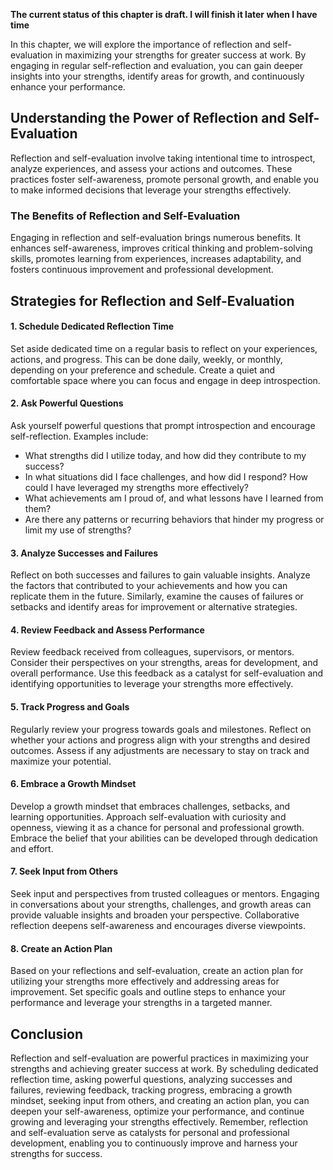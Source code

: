 **The current status of this chapter is draft. I will finish it later when I have time**

In this chapter, we will explore the importance of reflection and self-evaluation in maximizing your strengths for greater success at work. By engaging in regular self-reflection and evaluation, you can gain deeper insights into your strengths, identify areas for growth, and continuously enhance your performance.

Understanding the Power of Reflection and Self-Evaluation
---------------------------------------------------------

Reflection and self-evaluation involve taking intentional time to introspect, analyze experiences, and assess your actions and outcomes. These practices foster self-awareness, promote personal growth, and enable you to make informed decisions that leverage your strengths effectively.

### The Benefits of Reflection and Self-Evaluation

Engaging in reflection and self-evaluation brings numerous benefits. It enhances self-awareness, improves critical thinking and problem-solving skills, promotes learning from experiences, increases adaptability, and fosters continuous improvement and professional development.

Strategies for Reflection and Self-Evaluation
---------------------------------------------

#### 1. Schedule Dedicated Reflection Time

Set aside dedicated time on a regular basis to reflect on your experiences, actions, and progress. This can be done daily, weekly, or monthly, depending on your preference and schedule. Create a quiet and comfortable space where you can focus and engage in deep introspection.

#### 2. Ask Powerful Questions

Ask yourself powerful questions that prompt introspection and encourage self-reflection. Examples include:

* What strengths did I utilize today, and how did they contribute to my success?
* In what situations did I face challenges, and how did I respond? How could I have leveraged my strengths more effectively?
* What achievements am I proud of, and what lessons have I learned from them?
* Are there any patterns or recurring behaviors that hinder my progress or limit my use of strengths?

#### 3. Analyze Successes and Failures

Reflect on both successes and failures to gain valuable insights. Analyze the factors that contributed to your achievements and how you can replicate them in the future. Similarly, examine the causes of failures or setbacks and identify areas for improvement or alternative strategies.

#### 4. Review Feedback and Assess Performance

Review feedback received from colleagues, supervisors, or mentors. Consider their perspectives on your strengths, areas for development, and overall performance. Use this feedback as a catalyst for self-evaluation and identifying opportunities to leverage your strengths more effectively.

#### 5. Track Progress and Goals

Regularly review your progress towards goals and milestones. Reflect on whether your actions and progress align with your strengths and desired outcomes. Assess if any adjustments are necessary to stay on track and maximize your potential.

#### 6. Embrace a Growth Mindset

Develop a growth mindset that embraces challenges, setbacks, and learning opportunities. Approach self-evaluation with curiosity and openness, viewing it as a chance for personal and professional growth. Embrace the belief that your abilities can be developed through dedication and effort.

#### 7. Seek Input from Others

Seek input and perspectives from trusted colleagues or mentors. Engaging in conversations about your strengths, challenges, and growth areas can provide valuable insights and broaden your perspective. Collaborative reflection deepens self-awareness and encourages diverse viewpoints.

#### 8. Create an Action Plan

Based on your reflections and self-evaluation, create an action plan for utilizing your strengths more effectively and addressing areas for improvement. Set specific goals and outline steps to enhance your performance and leverage your strengths in a targeted manner.

Conclusion
----------

Reflection and self-evaluation are powerful practices in maximizing your strengths and achieving greater success at work. By scheduling dedicated reflection time, asking powerful questions, analyzing successes and failures, reviewing feedback, tracking progress, embracing a growth mindset, seeking input from others, and creating an action plan, you can deepen your self-awareness, optimize your performance, and continue growing and leveraging your strengths effectively. Remember, reflection and self-evaluation serve as catalysts for personal and professional development, enabling you to continuously improve and harness your strengths for success.
